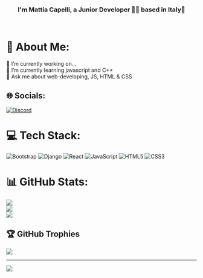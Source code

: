 ### <div align="center">I'm Mattia Capelli, a Junior Developer 👨‍💻 based in Italy🍕</div>  
  

<br/>  


# 💫 About Me:
🔭 I’m currently working on...<br>🌱 I’m currently learning javascript and C++<br>💬 Ask me about web-developing, JS, HTML & CSS<br>


## 🌐 Socials:
[![Discord](https://img.shields.io/badge/Discord-%237289DA.svg?logo=discord&logoColor=white)](htttps://discord.gg/Helixo29#1443) 

# 💻 Tech Stack:
![Bootstrap](https://img.shields.io/badge/bootstrap-%23563D7C.svg?style=for-the-badge&logo=bootstrap&logoColor=white) ![Django](https://img.shields.io/badge/django-%23092E20.svg?style=for-the-badge&logo=django&logoColor=white) ![React](https://img.shields.io/badge/react-%2320232a.svg?style=for-the-badge&logo=react&logoColor=%2361DAFB) ![JavaScript](https://img.shields.io/badge/javascript-%23323330.svg?style=for-the-badge&logo=javascript&logoColor=%23F7DF1E) ![HTML5](https://img.shields.io/badge/html5-%23E34F26.svg?style=for-the-badge&logo=html5&logoColor=white) ![CSS3](https://img.shields.io/badge/css3-%231572B6.svg?style=for-the-badge&logo=css3&logoColor=white)
# 📊 GitHub Stats:
![](https://github-readme-stats.vercel.app/api?username=mattiacapelli&theme=dark&hide_border=false&include_all_commits=false&count_private=false)<br/>
![](https://github-readme-streak-stats.herokuapp.com/?user=mattiacapelli&theme=dark&hide_border=false)<br/>
![](https://github-readme-stats.vercel.app/api/top-langs/?username=mattiacapelli&theme=dark&hide_border=false&include_all_commits=false&count_private=false&layout=compact)

## 🏆 GitHub Trophies
![](https://github-profile-trophy.vercel.app/?username=mattiacapelli&theme=radical&no-frame=false&no-bg=true&margin-w=4)

---
[![](https://visitcount.itsvg.in/api?id=mattiacapelli&icon=0&color=0)](https://visitcount.itsvg.in)

